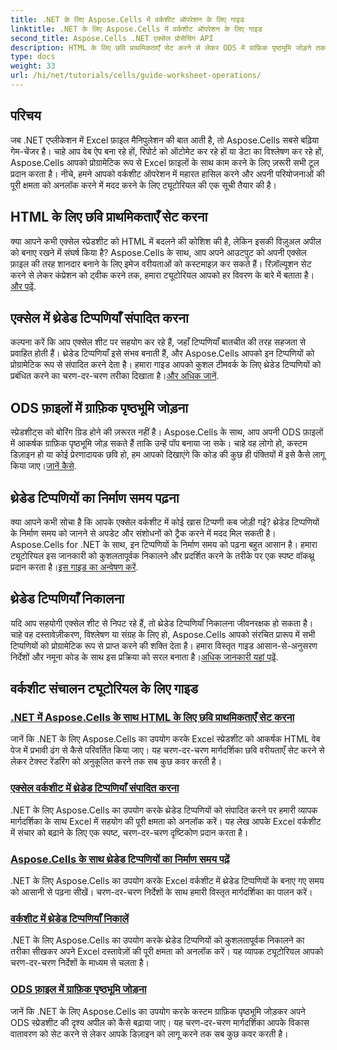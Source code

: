 ```yaml
---
title: .NET के लिए Aspose.Cells में वर्कशीट ऑपरेशन के लिए गाइड
linktitle: .NET के लिए Aspose.Cells में वर्कशीट ऑपरेशन के लिए गाइड
second_title: Aspose.Cells .NET एक्सेल प्रोसेसिंग API
description: HTML के लिए छवि प्राथमिकताएँ सेट करने से लेकर ODS में ग्राफ़िक पृष्ठभूमि जोड़ने तक, .NET के लिए Aspose.Cells ट्यूटोरियल खोजें। चरण-दर-चरण मार्गदर्शिकाओं के साथ सीखें।
type: docs
weight: 33
url: /hi/net/tutorials/cells/guide-worksheet-operations/
---
```

## परिचय

जब .NET एप्लीकेशन में Excel फ़ाइल मैनिपुलेशन की बात आती है, तो Aspose.Cells सबसे बढ़िया गेम-चेंजर है। चाहे आप वेब ऐप बना रहे हों, रिपोर्ट को ऑटोमेट कर रहे हों या डेटा का विश्लेषण कर रहे हों, Aspose.Cells आपको प्रोग्रामेटिक रूप से Excel फ़ाइलों के साथ काम करने के लिए ज़रूरी सभी टूल प्रदान करता है। नीचे, हमने आपको वर्कशीट ऑपरेशन में महारत हासिल करने और अपनी परियोजनाओं की पूरी क्षमता को अनलॉक करने में मदद करने के लिए ट्यूटोरियल की एक सूची तैयार की है।

## HTML के लिए छवि प्राथमिकताएँ सेट करना 
 
क्या आपने कभी एक्सेल स्प्रेडशीट को HTML में बदलने की कोशिश की है, लेकिन इसकी विज़ुअल अपील को बनाए रखने में संघर्ष किया है? Aspose.Cells के साथ, आप अपने आउटपुट को अपनी एक्सेल फ़ाइल की तरह शानदार बनाने के लिए इमेज वरीयताओं को कस्टमाइज़ कर सकते हैं। रिज़ॉल्यूशन सेट करने से लेकर कंप्रेशन को ट्वीक करने तक, हमारा ट्यूटोरियल आपको हर विवरण के बारे में बताता है।[और पढ़ें](./setting-image-preferences/).

## एक्सेल में थ्रेडेड टिप्पणियाँ संपादित करना 
 
 कल्पना करें कि आप एक्सेल शीट पर सहयोग कर रहे हैं, जहाँ टिप्पणियाँ बातचीत की तरह सहजता से प्रवाहित होती हैं। थ्रेडेड टिप्पणियाँ इसे संभव बनाती हैं, और Aspose.Cells आपको इन टिप्पणियों को प्रोग्रामेटिक रूप से संपादित करने देता है। हमारा गाइड आपको कुशल टीमवर्क के लिए थ्रेडेड टिप्पणियों को प्रबंधित करने का चरण-दर-चरण तरीका दिखाता है।[और अधिक जानें](./editing-threaded-comments/).

## ODS फ़ाइलों में ग्राफ़िक पृष्ठभूमि जोड़ना
  
 स्प्रेडशीट्स को बोरिंग ग्रिड होने की ज़रूरत नहीं है। Aspose.Cells के साथ, आप अपनी ODS फ़ाइलों में आकर्षक ग्राफ़िक पृष्ठभूमि जोड़ सकते हैं ताकि उन्हें पॉप बनाया जा सके। चाहे वह लोगो हो, कस्टम डिज़ाइन हो या कोई प्रेरणादायक छवि हो, हम आपको दिखाएंगे कि कोड की कुछ ही पंक्तियों में इसे कैसे लागू किया जाए।[जानें कैसे](./adding-graphic-background-in-ods-file/).

## थ्रेडेड टिप्पणियों का निर्माण समय पढ़ना  

 क्या आपने कभी सोचा है कि आपके एक्सेल वर्कशीट में कोई खास टिप्पणी कब जोड़ी गई? थ्रेडेड टिप्पणियों के निर्माण समय को जानने से अपडेट और संशोधनों को ट्रैक करने में मदद मिल सकती है। Aspose.Cells for .NET के साथ, इन टिप्पणियों के निर्माण समय को पढ़ना बहुत आसान है। हमारा ट्यूटोरियल इस जानकारी को कुशलतापूर्वक निकालने और प्रदर्शित करने के तरीके पर एक स्पष्ट वॉकथ्रू प्रदान करता है।[इस गाइड का अन्वेषण करें](./read-created-time-of-threaded-comment/).

## थ्रेडेड टिप्पणियाँ निकालना  

 यदि आप सहयोगी एक्सेल शीट से निपट रहे हैं, तो थ्रेडेड टिप्पणियाँ निकालना जीवनरक्षक हो सकता है। चाहे वह दस्तावेज़ीकरण, विश्लेषण या संग्रह के लिए हो, Aspose.Cells आपको संरचित प्रारूप में सभी टिप्पणियों को प्रोग्रामेटिक रूप से प्राप्त करने की शक्ति देता है। हमारा विस्तृत गाइड आसान-से-अनुसरण निर्देशों और नमूना कोड के साथ इस प्रक्रिया को सरल बनाता है।[अधिक जानकारी यहां पढ़ें](./extract-threaded-comments/).

## वर्कशीट संचालन ट्यूटोरियल के लिए गाइड
### [.NET में Aspose.Cells के साथ HTML के लिए छवि प्राथमिकताएँ सेट करना](./setting-image-preferences/)
जानें कि .NET के लिए Aspose.Cells का उपयोग करके Excel स्प्रेडशीट को आकर्षक HTML वेब पेज में प्रभावी ढंग से कैसे परिवर्तित किया जाए। यह चरण-दर-चरण मार्गदर्शिका छवि वरीयताएँ सेट करने से लेकर टेक्स्ट रेंडरिंग को अनुकूलित करने तक सब कुछ कवर करती है।
### [एक्सेल वर्कशीट में थ्रेडेड टिप्पणियाँ संपादित करना](./editing-threaded-comments/)
.NET के लिए Aspose.Cells का उपयोग करके थ्रेडेड टिप्पणियों को संपादित करने पर हमारी व्यापक मार्गदर्शिका के साथ Excel में सहयोग की पूरी क्षमता को अनलॉक करें। यह लेख आपके Excel वर्कशीट में संचार को बढ़ाने के लिए एक स्पष्ट, चरण-दर-चरण दृष्टिकोण प्रदान करता है।
### [Aspose.Cells के साथ थ्रेडेड टिप्पणियों का निर्माण समय पढ़ें](./read-created-time-of-threaded-comment/)
.NET के लिए Aspose.Cells का उपयोग करके Excel वर्कशीट में थ्रेडेड टिप्पणियों के बनाए गए समय को आसानी से पढ़ना सीखें। चरण-दर-चरण निर्देशों के साथ हमारी विस्तृत मार्गदर्शिका का पालन करें।
### [वर्कशीट में थ्रेडेड टिप्पणियाँ निकालें](./extract-threaded-comments/)
.NET के लिए Aspose.Cells का उपयोग करके थ्रेडेड टिप्पणियों को कुशलतापूर्वक निकालने का तरीका सीखकर अपने Excel दस्तावेज़ों की पूरी क्षमता को अनलॉक करें। यह व्यापक ट्यूटोरियल आपको चरण-दर-चरण निर्देशों के माध्यम से चलता है।
### [ODS फ़ाइल में ग्राफ़िक पृष्ठभूमि जोड़ना](./adding-graphic-background-in-ods-file/)
जानें कि .NET के लिए Aspose.Cells का उपयोग करके कस्टम ग्राफ़िक पृष्ठभूमि जोड़कर अपने ODS स्प्रेडशीट की दृश्य अपील को कैसे बढ़ाया जाए। यह चरण-दर-चरण मार्गदर्शिका आपके विकास वातावरण को सेट करने से लेकर आपके डिज़ाइन को लागू करने तक सब कुछ कवर करती है।